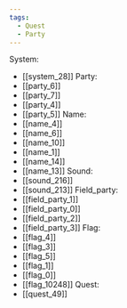 ```yaml
---
tags:
  - Quest
  - Party
---
```

System:
- [[system_28]]
Party:
- [[party_6]]
- [[party_7]]
- [[party_4]]
- [[party_5]]
Name:
- [[name_4]]
- [[name_6]]
- [[name_10]]
- [[name_1]]
- [[name_14]]
- [[name_13]]
Sound:
- [[sound_216]]
- [[sound_213]]
Field_party:
- [[field_party_1]]
- [[field_party_0]]
- [[field_party_2]]
- [[field_party_3]]
Flag:
- [[flag_4]]
- [[flag_3]]
- [[flag_5]]
- [[flag_1]]
- [[flag_0]]
- [[flag_10248]]
Quest:
- [[quest_49]]
